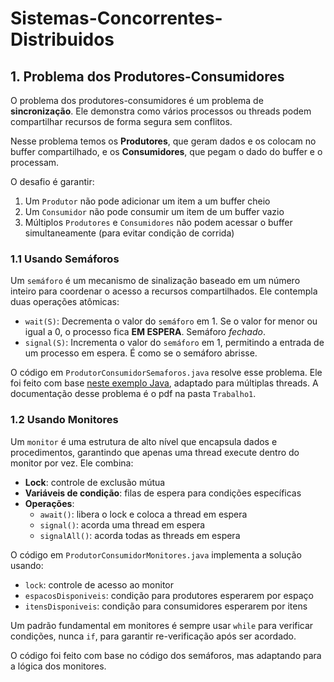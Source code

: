 # Sistemas-Concorrentes-Distribuidos

## 1. Problema dos Produtores-Consumidores

O problema dos produtores-consumidores é um problema de **sincronização**. Ele demonstra como vários processos ou threads podem compartilhar recursos de forma segura sem conflitos.

Nesse problema temos os **Produtores**, que geram dados e os colocam no buffer compartilhado, e os **Consumidores**, que pegam o dado do buffer e o processam.

O desafio é garantir:

1. Um `Produtor` não pode adicionar um item a um buffer cheio
2. Um `Consumidor` não pode consumir um item de um buffer vazio
3. Múltiplos `Produtores` e `Consumidores` não podem acessar o buffer simultaneamente (para evitar condição de corrida)

### 1.1 Usando Semáforos

Um `semáforo` é um mecanismo de sinalização baseado em um número inteiro para coordenar o acesso a recursos compartilhados. Ele contempla duas operações atômicas:

- `wait(S)`: Decrementa o valor do `semáforo` em 1. Se o valor for menor ou igual a 0, o processo fica **EM ESPERA**. Semáforo *fechado*.
- `signal(S)`: Incrementa o valor do `semáforo` em 1, permitindo a entrada de um processo
em espera. É como se o semáforo abrisse.

O código em `ProdutorConsumidorSemaforos.java` resolve esse problema. Ele foi feito com base [neste exemplo Java](https://www.geeksforgeeks.org/operating-systems/producer-consumer-problem-using-semaphores-set-1/), adaptado para múltiplas threads. A documentação desse problema é o pdf na pasta `Trabalho1`.

### 1.2 Usando Monitores

Um `monitor` é uma estrutura de alto nível que encapsula dados e procedimentos, garantindo que apenas uma thread execute dentro do monitor por vez. Ele combina:

- **Lock**: controle de exclusão mútua
- **Variáveis de condição**: filas de espera para condições específicas
- **Operações**:
  - `await()`: libera o lock e coloca a thread em espera
  - `signal()`: acorda uma thread em espera
  - `signalAll()`: acorda todas as threads em espera

O código em `ProdutorConsumidorMonitores.java` implementa a solução usando:

- `lock`: controle de acesso ao monitor
- `espacosDisponiveis`: condição para produtores esperarem por espaço
- `itensDisponiveis`: condição para consumidores esperarem por itens

Um padrão fundamental em monitores é sempre usar `while` para verificar condições, nunca `if`, para garantir re-verificação após ser acordado.

O código foi feito com base no código dos semáforos, mas adaptando para a lógica dos monitores.

